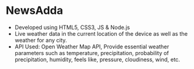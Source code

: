 # NewsAdda

<ul>
<li>Developed using HTML5, CSS3, JS & Node.js</li>
<li>Live weather data in the current location of the device as well as the weather for any city.</li>
<li>API Used: Open Weather Map API, Provide essential weather parameters such as temperature, precipitation, probability of precipitation, humidity, feels like, pressure, cloudiness, wind, etc.</li>
